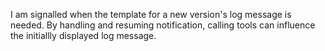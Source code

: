 I am signalled when the template for a new version's log message is needed. By handling and resuming notification, calling tools can influence the initiallly displayed log message.